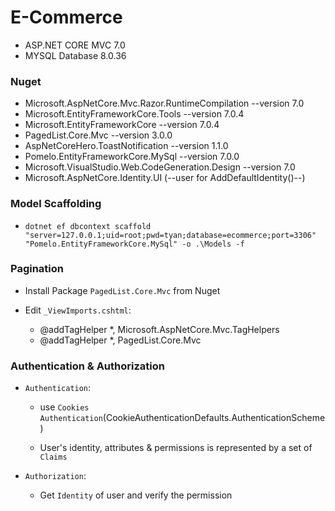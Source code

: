 # E-Commerce

- ASP.NET CORE MVC 7.0
- MYSQL Database 8.0.36

### Nuget
- Microsoft.AspNetCore.Mvc.Razor.RuntimeCompilation --version 7.0
- Microsoft.EntityFrameworkCore.Tools --version 7.0.4
- Microsoft.EntityFrameworkCore --version 7.0.4
- PagedList.Core.Mvc --version 3.0.0
- AspNetCoreHero.ToastNotification --version 1.1.0
- Pomelo.EntityFrameworkCore.MySql --version 7.0.0
- Microsoft.VisualStudio.Web.CodeGeneration.Design --version 7.0
- Microsoft.AspNetCore.Identity.UI (--user for AddDefaultIdentity()--)

### Model Scaffolding
- `dotnet ef dbcontext scaffold "server=127.0.0.1;uid=root;pwd=tyan;database=ecommerce;port=3306" "Pomelo.EntityFrameworkCore.MySql" -o .\Models -f`

### Pagination
- Install Package `PagedList.Core.Mvc` from Nuget

- Edit `_ViewImports.cshtml`:
    + @addTagHelper *, Microsoft.AspNetCore.Mvc.TagHelpers
    + @addTagHelper *, PagedList.Core.Mvc

### Authentication & Authorization
- `Authentication`:
    + use `Cookies Authentication`(CookieAuthenticationDefaults.AuthenticationScheme)

    + User's identity, attributes & permissions is represented by a set of `Claims`

- `Authorization`:
    + Get `Identity` of user and verify the permission
